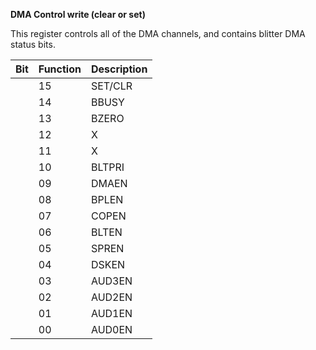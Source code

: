 **DMA Control write (clear or set)**

This register controls all of the DMA channels, and contains blitter DMA status bits.

| Bit| Function| Description  |
|---|---|---  |
||15| SET/CLR| Set/Clear control bit. Determines if bits written with a 1 get set or cleared Bits written with a zero are unchanged  |
||14| BBUSY| Blitter busy status bit (read only)  |
||13| BZERO| Blitter logic zero status bit (read only)  |
||12| X|   |
||11| X|   |
||10| BLTPRI| Blitter DMA priority (over CPU micro) (also called "blitter nasty") (disables /BLS pin, preventing micro from stealing any bus cycles while blitter DMA is running)  |
||09| DMAEN| Enable all DMA below (also UHRES DMA)  |
||08| BPLEN| Bit plane DMA enable  |
||07| COPEN| Coprocessor DMA enable  |
||06| BLTEN| Blitter DMA enable  |
||05| SPREN| Sprite DMA enable  |
||04| DSKEN| Disk DMA enable  |
||03| AUD3EN| Audio channel 3 DMA enable  |
||02| AUD2EN| Audio channel 2 DMA enable  |
||01| AUD1EN| Audio channel 1 DMA enable  |
||00| AUD0EN| Audio channel 0 DMA enable|

